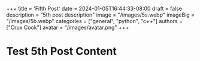 +++
title = 'Fifth Post'
date = 2024-01-05T16:44:33-08:00
draft = false
description = "5th post description"
image = "/images/5s.webp"
imageBig = "/images/5b.webp"
categories = ["general", "python", "c++"]
authors = ["Crux Cook"]
avatar = "/images/avatar.png"
+++

# Test 5th Post Content